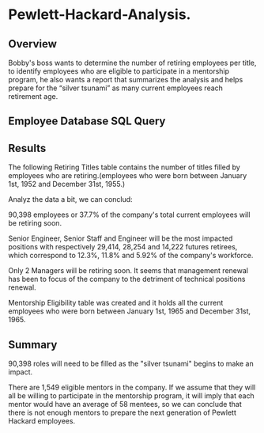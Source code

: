 # Pewlett-Hackard-Analysis.

## Overview

Bobby's boss wants to determine the number of retiring employees per title, to identify employees who are eligible to participate in a mentorship program, he also wants a report that summarizes the analysis and helps prepare for the “silver tsunami” as many current employees reach retirement age.

## Employee Database SQL Query


## Results

The following Retiring Titles table contains the number of titles filled by employees who are retiring.(employees who were born between January 1st, 1952 and December 31st, 1955.)

Analyz the data a bit, we can conclud:

90,398 employees or 37.7% of the company's total current employees will be retiring soon.

Senior Engineer, Senior Staff and Engineer will be the most impacted positions with respectively 29,414, 28,254 and 14,222 futures retirees, which correspond to 12.3%, 11.8% and 5.92% of the company's workforce.

Only 2 Managers will be retiring soon. It seems that management renewal has been to focus of the company to the detriment of technical positions renewal.

Mentorship Eligibility table was created and it holds all the current employees who were born between January 1st, 1965 and December 31st, 1965.

## Summary

90,398 roles will need to be filled as the "silver tsunami" begins to make an impact.

There are 1,549 eligible mentors in the company. If we assume that they will all be willing to participate in the mentorship program, it will imply that each mentor would have an average of 58 mentees, so we can conclude that there is not enough mentors to prepare the next generation of Pewlett Hackard employees.

